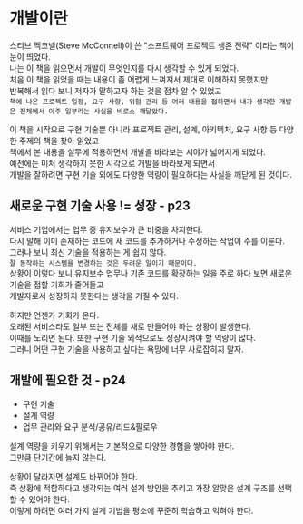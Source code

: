 # 개발이란

스티브 맥코넬(Steve McConnell)이 쓴 "소프트웨어 프로젝트 생존 전략" 이라는 책이 눈이 띄었다.  
나는 이 책을 읽으면서 개발이 무엇인지를 다시 생각할 수 있게 되었다.  
처음 이 책을 읽었을 때는 내용이 좀 어렵게 느껴져서 제대로 이해하지 못했지만  
반복해서 읽다 보니 저자가 말하고자 하는 것을 점차 알 수 있었고  
`책에 나온 프로젝트 일정, 요구 사항, 위험 관리 등 여러 내용을 접하면서 내가 생각한 개발은 전체에서 아주 일부라는 사실을 비로소 깨달았다.`

이 책을 시작으로 구현 기술뿐 아니라 프로젝트 관리, 설계, 아키텍처, 요구 사항 등 다양한 주제의 책을 찾아 읽었고  
책에서 본 내용을 실무에 적용하면서 개발을 바라보는 시야가 넓어지게 되었다.  
예전에는 미처 생각하지 못한 시각으로 개발을 바라보게 되면서  
개발을 잘하려면 구현 기술 외에도 다양한 역량이 필요하다는 사실을 깨닫게 된 것이다.

## 새로운 구현 기술 사용 != 성장 - p23

서비스 기업에서는 업무 중 유지보수가 큰 비중을 차지한다.  
다시 말해 이미 존재하는 코드에 새 코드를 추가하거나 수정하는 작업이 주를 이룬다.  
그러나 보니 최신 기술을 적용하는 게 쉽지 않다.  
`잘 동작하는 시스템을 변경하는 것은 두려운 일이기 때문이다.`  
상황이 이렇다 보니 유지보수 업무나 기존 코드를 확장하는 일을 주로 하다 보면 새로운 기술을 접할 기회가 줄어들고  
개발자로서 성장하지 못한다는 생각을 가질 수 있다.

하지만 언젠가 기회가 온다.  
오래된 서비스라도 일부 또는 전체를 새로 만들어야 하는 상황이 발생한다.  
이때를 노리면 된다. 또한 구현 기술 외적으로도 성장시켜야 할 역량이 많다.  
그러니 어떤 구현 기술을 사용하고 싶다는 욕망에 너무 사로잡히지 말자.

## 개발에 필요한 것 - p24

- 구현 기술
- 설계 역량
- 업무 관리와 요구 분석/공유/리드&팔로우

설계 역량을 키우기 위해서는 기본적으로 다양한 경험을 쌓아야 한다.  
그만큼 단기간에 늘지 않는다.

상황이 달라지면 설계도 바뀌어야 한다.  
즉 상황에 적합하다고 생각되는 여러 설계 방안을 추리고 가장 알맞은 설계 구조를 선택할 수 있어야 한다.  
이렇게 하려면 여러 가지 설계 기법을 평소에 꾸준히 학습하고 익혀야 한다.
